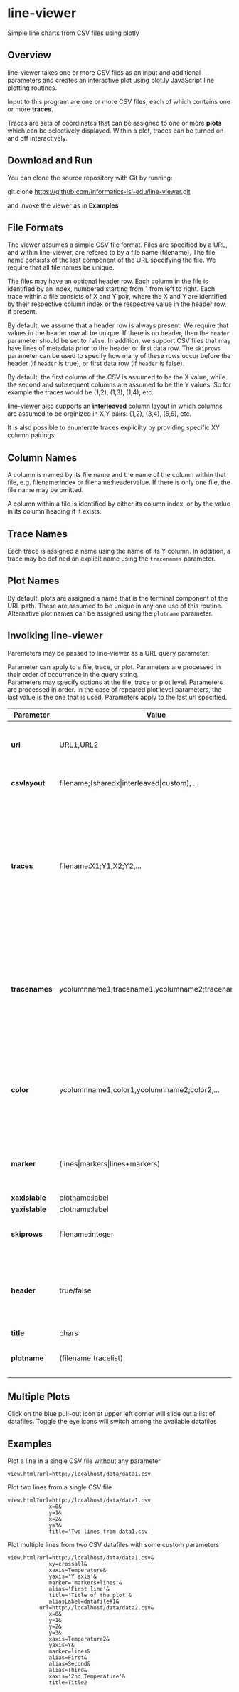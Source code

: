 # line-viewer

Simple line charts from CSV files using plotly

## Overview

line-viewer takes one or more CSV files as an input and additional parameters and creates an interactive plot using plot.ly JavaScript line plotting routines.

Input to this program are one or more CSV files, each of which contains one or more **traces**.  

Traces are sets of coordinates that can be assigned to one or more **plots** which can be selectively displayed.  Within a plot, traces can be turned on and off interactively.

## Download and Run 

You can clone the source repository with Git by running:

  git clone https://github.com/informatics-isi-edu/line-viewer.git

and invoke the viewer as in **Examples**


## File Formats

The viewer assumes a simple CSV file format.  Files are specified by a URL, and within line-viewer, are refered to by a file name (filename), The file name consists of the last component of the URL specifying the file.  We require that all file names be unique.

The files may have an optional header row. Each column in the file is identified by an index, numbered starting from 1 from left to right.  Each trace within a file consists of X and Y pair, where the X and Y are identified by their respective column index or the respective value in the header row, if present.  

By default, we assume that a header row is always present.  We require that values in the header row all be unique. If there is no header, then the `header` parameter should be set to ``false``. In addition, we support CSV files that may have lines of metadata prior to the header or first data row.  The ``skiprows`` parameter can be used to specify how many of these rows occur before the header (if ``header`` is true), or first data row (if ``header`` is false).

By default, the first column of the CSV is assumed to be the X value, while the second and subsequent columns are assumed to be the Y values.  So for example the traces would be (1,2), (1,3), (1,4), etc. 

line-viewer also supports an **interleaved** column layout in which columns are assumed to be orginized in X,Y pairs:  (1,2), (3,4), (5,6), etc.

It is also possible to enumerate traces explicilty by providing specific XY column pairings.

## Column Names 

A column is named by its file name and the name of the column within that file, e.g. filename:index or filename:headervalue.  If there is only one file, the file name may be omitted.  

A column within a file is identified by either its column index, or by the value in its column heading if it exists.  

## Trace Names

Each trace is assigned a name using the name of its Y column.  In addition, a trace may be defined an explicit name using the ``tracenames`` parameter.  

## Plot Names

By default, plots are assigned a name that is the terminal component of the URL path.  These are assumed to be unique in any one use of this routine.  Alternative plot names can be assigned using the ``plotname`` parameter.

## Involking line-viewer

Paremeters may be passed to line-viewer as a URL query parameter.  

Parameter can apply to a file, trace, or plot.  Parameters are processed in their order of occurrence in the query string.  
Parameters may specify options at the file, trace or plot level. Parameters are processed in order.  In the case of repeated plot level parameters, the last value is the one that is used.  Parameters apply to the last url specified.  

| Parameter | Value | Level | Description |
| --- | --- | --- | --- |
| **url** | URL1,URL2 | Plot | A set of URLs of the CSV files to be used for each plot. Usually, one URL is used.|
| **csvlayout** | filename;(sharedx\|interleaved\|custom), ... | File | specific orgiization of traces within the CSV file | 
| **traces** | filename:X1;Y1,X2;Y2,... | File | A set of columns to be used for plotting the traces. If csvlayout is custom, provides a list of trace definitions, otherwise ignore. Trace definition can use column heading (if available) or column indexes. Can occur more then once.|
| **tracenames** | ycolumnname1;tracename1,ycolumname2;tracename2,... | trace  | By default, a trace is named by the name of its Y column (i.e. its index or heading value). You can override the default trace name using this parameter.  This parameter can occur more then once.|
| **color** | ycolumnname1;color1,ycolumnname2;color2,... | Plot | A color can be specified in the RGB values, text, or color number e.g. **rgb(16,32,77)**, **blue**, **10204D**, or **#10204D**. There is a default set of color being used if none is specified |
| **marker** | (lines\|markers\|lines+markers) | Plot | what to draw for the traces. Default is lines. Either lines, points for the data points, or both the lines and points |
| **xaxislable** | plotname:label | Plot | X axis label |
| **yaxislable** | plotname:label | Plot | Y axis label |
| **skiprows** | filename:integer | File |  number of lines to skip in the beginning of the file. It defaults to 0.|
| **header** | true/false | File | Header (default to true) indicates whether a header row is provided in the data set.  The header row is the (**skippedrows**+1)th row. |
| **title** | chars | Plot | title of the plot |
| **plotname** | (filename\|tracelist) | Plot | label for datafile, default(file stub) shows up in the pull-out panel |

## Multiple Plots

Click on the blue pull-out icon at upper left corner will slide out a list of datafiles. Toggle the eye icons will switch among the available datafiles

## Examples

Plot a line in a single CSV file without any parameter

```
view.html?url=http://localhost/data/data1.csv

```

Plot two lines from a single CSV file

```
view.html?url=http://localhost/data/data1.csv
             x=0&
             y=1&
             x=2&
             y=3&
             title='Two lines from data1.csv'

```

Plot multiple lines from two CSV datafiles with some custom parameters

```
view.html?url=http://localhost/data/data1.csv&
             xy=crossall&
             xaxis=Temperature&
             yaxis='Y axis'&
             marker='markers+lines'&
             alias='First line'&
             title='Title of the plot'&
             aliasLabel=datafile#1&
          url=http://localhost/data/data2.csv&
             x=0&
             y=1&
             y=2&
             y=3&
             xaxis=Temperature2&
             yaxis=Y&
             marker=lines&
             alias=First&
             alias=Second&
             alias=Third&
             xaxis='2nd Temperature'&
             title=Title2
```


